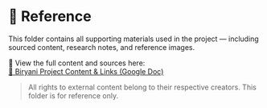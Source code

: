 # 📁 Reference

This folder contains all supporting materials used in the project — including sourced content, research notes, and reference images.

📄 View the full content and sources here:  
[🔗 Biryani Project Content & Links (Google Doc)](https://docs.google.com/document/d/12FiFq09fZuvKRHzNXi2t4n06EMPrel2Lbm8k1JnAvRs/edit?usp=sharing)

> All rights to external content belong to their respective creators. This folder is for reference only.

